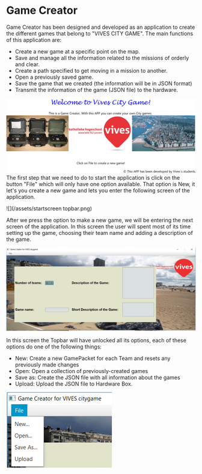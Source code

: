 # Game Creator

Game Creator has been designed and developed as an application to create the different games that belong to "VIVES CITY GAME". The main functions of this application are:

* Create a new game at a specific point on the map.
* Save and manage all the information related to the missions of orderly and clear.
* Create a path specified to get moving in a mission to another.
* Open a previously saved game.
* Save the game that we created \(the information will be in JSON format\)
* Transmit the information of the game \(JSON file\) to the hardware.

![](/assets/WelcomScene.png)The first step that we need to do to start the application is click on the button "File" which will only have one option available. That option is New, it let's you create a new game and lets you enter the following screen of the application.

![](/assets/startscreen topbar.png)

After we press the option to make a new game, we will be entering the next screen of the application. In this screen the user will spent most of its time setting up the game, choosing their team name and adding a description of the game.

![](/assets/gamescene.png)

In this screen the Topbar will have unlocked all its options, each of these options do one of the following things:

* New: Create a new GamePacket for each Team and resets any previously made changes
* Open: Open a collection of previously-created games
* Save as: Create the JSON file with all information about the games
* Upload: Upload the JSON file to Hardware Box.

![](/assets/MenuOptions.png)

